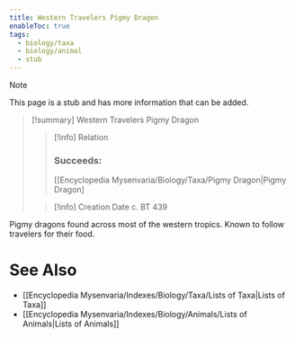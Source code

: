 ```yaml
---
title: Western Travelers Pigmy Dragon
enableToc: true
tags:
  - biology/taxa
  - biology/animal
  - stub
---
```


> [!note]
> This page is a stub and has more information that can be added.

> [!summary] Western Travelers Pigmy Dragon
> > [!info] Relation
> > ### Succeeds:
> > [[Encyclopedia Mysenvaria/Biology/Taxa/Pigmy Dragon|Pigmy Dragon]
>
> > [!info] Creation Date
> > c. BT 439

Pigmy dragons found across most of the western tropics. Known to follow travelers for their food.

# See Also
- [[Encyclopedia Mysenvaria/Indexes/Biology/Taxa/Lists of Taxa|Lists of Taxa]]
- [[Encyclopedia Mysenvaria/Indexes/Biology/Animals/Lists of Animals|Lists of Animals]]

